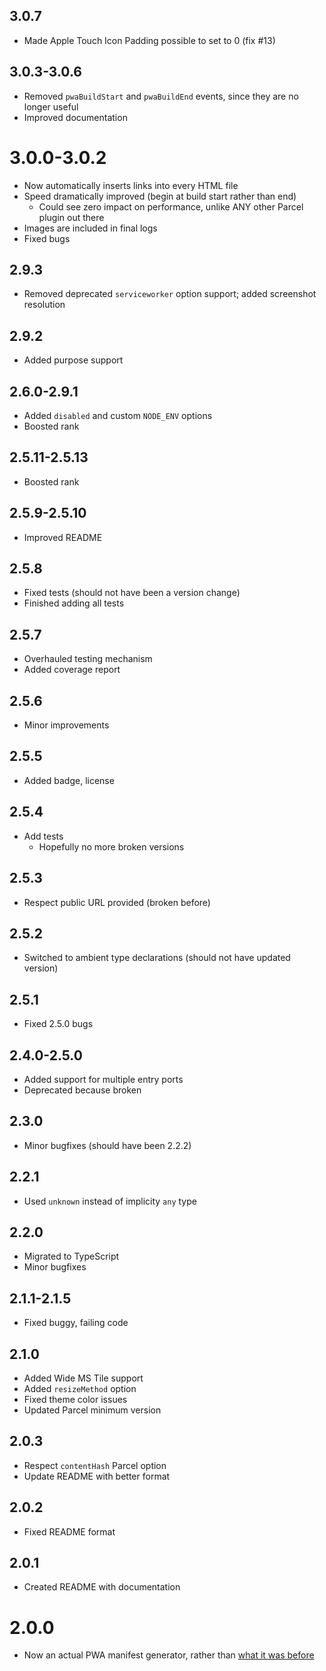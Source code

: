 ## 3.0.7
- Made Apple Touch Icon Padding possible to set to 0 (fix #13)
## 3.0.3-3.0.6
- Removed `pwaBuildStart` and `pwaBuildEnd` events, since they are no longer useful
- Improved documentation
# 3.0.0-3.0.2
- Now automatically inserts links into every HTML file
- Speed dramatically improved (begin at build start rather than end)
  - Could see zero impact on performance, unlike ANY other Parcel plugin out there
- Images are included in final logs
- Fixed bugs
## 2.9.3
- Removed deprecated `serviceworker` option support; added screenshot resolution
## 2.9.2
- Added purpose support
## 2.6.0-2.9.1
- Added `disabled` and custom `NODE_ENV` options
- Boosted rank
## 2.5.11-2.5.13
- Boosted rank
## 2.5.9-2.5.10
- Improved README
## 2.5.8
- Fixed tests (should not have been a version change)
- Finished adding all tests
## 2.5.7
- Overhauled testing mechanism
- Added coverage report
## 2.5.6
- Minor improvements
## 2.5.5
- Added badge, license
## 2.5.4
- Add tests
  - Hopefully no more broken versions
## 2.5.3
- Respect public URL provided (broken before)
## 2.5.2
- Switched to ambient type declarations (should not have updated version)
## 2.5.1
- Fixed 2.5.0 bugs
## 2.4.0-2.5.0
- Added support for multiple entry ports
- Deprecated because broken
## 2.3.0
- Minor bugfixes (should have been 2.2.2)
## 2.2.1
- Used `unknown` instead of implicity `any` type
## 2.2.0
- Migrated to TypeScript
- Minor bugfixes
## 2.1.1-2.1.5
- Fixed buggy, failing code
## 2.1.0
- Added Wide MS Tile support
- Added `resizeMethod` option
- Fixed theme color issues
- Updated Parcel minimum version
## 2.0.3
- Respect `contentHash` Parcel option
- Update README with better format
## 2.0.2
- Fixed README format
## 2.0.1
- Created README with documentation
# 2.0.0
- Now an actual PWA manifest generator, rather than [what it was before](https://github.com/101arrowz/parcel-plugin-precache-manifest)